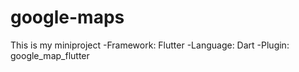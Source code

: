 # google-maps
This is my miniproject
-Framework: Flutter
-Language: Dart
-Plugin: google_map_flutter
